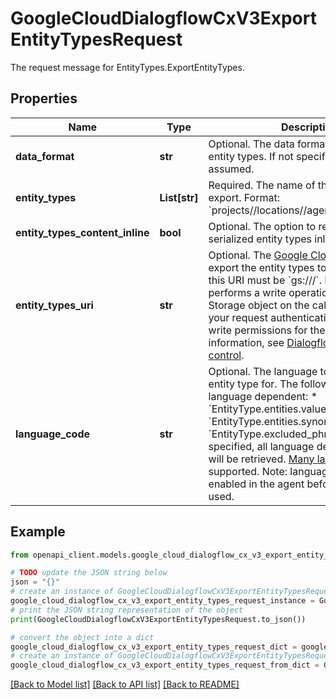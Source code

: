 # GoogleCloudDialogflowCxV3ExportEntityTypesRequest

The request message for EntityTypes.ExportEntityTypes.

## Properties

Name | Type | Description | Notes
------------ | ------------- | ------------- | -------------
**data_format** | **str** | Optional. The data format of the exported entity types. If not specified, &#x60;BLOB&#x60; is assumed. | [optional] 
**entity_types** | **List[str]** | Required. The name of the entity types to export. Format: &#x60;projects//locations//agents//entityTypes/&#x60;. | [optional] 
**entity_types_content_inline** | **bool** | Optional. The option to return the serialized entity types inline. | [optional] 
**entity_types_uri** | **str** | Optional. The [Google Cloud Storage](https://cloud.google.com/storage/docs/) URI to export the entity types to. The format of this URI must be &#x60;gs:///&#x60;. Dialogflow performs a write operation for the Cloud Storage object on the caller&#39;s behalf, so your request authentication must have write permissions for the object. For more information, see [Dialogflow access control](https://cloud.google.com/dialogflow/cx/docs/concept/access-control#storage). | [optional] 
**language_code** | **str** | Optional. The language to retrieve the entity type for. The following fields are language dependent: * &#x60;EntityType.entities.value&#x60; * &#x60;EntityType.entities.synonyms&#x60; * &#x60;EntityType.excluded_phrases.value&#x60; If not specified, all language dependent fields will be retrieved. [Many languages](https://cloud.google.com/dialogflow/docs/reference/language) are supported. Note: languages must be enabled in the agent before they can be used. | [optional] 

## Example

```python
from openapi_client.models.google_cloud_dialogflow_cx_v3_export_entity_types_request import GoogleCloudDialogflowCxV3ExportEntityTypesRequest

# TODO update the JSON string below
json = "{}"
# create an instance of GoogleCloudDialogflowCxV3ExportEntityTypesRequest from a JSON string
google_cloud_dialogflow_cx_v3_export_entity_types_request_instance = GoogleCloudDialogflowCxV3ExportEntityTypesRequest.from_json(json)
# print the JSON string representation of the object
print(GoogleCloudDialogflowCxV3ExportEntityTypesRequest.to_json())

# convert the object into a dict
google_cloud_dialogflow_cx_v3_export_entity_types_request_dict = google_cloud_dialogflow_cx_v3_export_entity_types_request_instance.to_dict()
# create an instance of GoogleCloudDialogflowCxV3ExportEntityTypesRequest from a dict
google_cloud_dialogflow_cx_v3_export_entity_types_request_from_dict = GoogleCloudDialogflowCxV3ExportEntityTypesRequest.from_dict(google_cloud_dialogflow_cx_v3_export_entity_types_request_dict)
```
[[Back to Model list]](../README.md#documentation-for-models) [[Back to API list]](../README.md#documentation-for-api-endpoints) [[Back to README]](../README.md)


